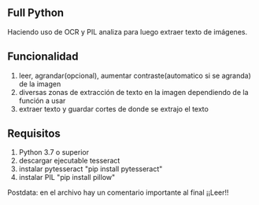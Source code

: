 ## Full Python
Haciendo uso de OCR y PIL analiza para luego extraer texto de imágenes.

## Funcionalidad
1. leer, agrandar(opcional), aumentar contraste(automatico si se agranda) de la imagen
2. diversas zonas de extracción de texto en la imagen dependiendo de la función a usar
3. extraer texto y guardar cortes de donde se extrajo el texto

## Requisitos
1. Python 3.7 o superior 
2. descargar ejecutable tesseract
3. instalar pytesseract "pip install pytesseract"
4. instalar PIL "pip install pillow"

Postdata: en el archivo hay un comentario importante al final ¡¡Leer!!
